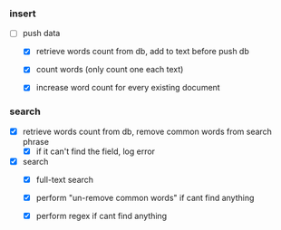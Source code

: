 ### insert
- [ ] push data
    - [x] retrieve words count from db, add to text before push db     
    - [x] count words (only count one each text) 
    - [x] increase word count for every existing document


### search
- [x] retrieve words count from db, remove common words from search phrase
    - [x] if it can't find the field, log error
- [x] search
    - [x] full-text search
    - [x] perform "un-remove common words" if cant find anything
    - [x] perform regex if cant find anything

